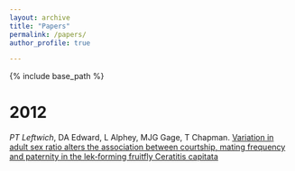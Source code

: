```yaml
---
layout: archive
title: "Papers"
permalink: /papers/
author_profile: true

---
```


{% include base_path %}

2012
======

*PT Leftwich*, DA Edward, L Alphey, MJG Gage, T Chapman. [Variation in adult sex ratio alters the association between courtship, mating frequency and paternity in the lek‐forming fruitfly Ceratitis capitata](https://onlinelibrary.wiley.com/doi/pdf/10.1111/j.1420-9101.2012.02556.x)
<script type='text/javascript' src='https://d1bxh8uas1mnw7.cloudfront.net/assets/embed.js'></script>

<div data-badge-popover="right" data-badge-type="medium-donut" data-doi="https://doi.org/10.1111/eva.12280" data-hide-no-mentions="true" class="altmetric-embed"></div>


